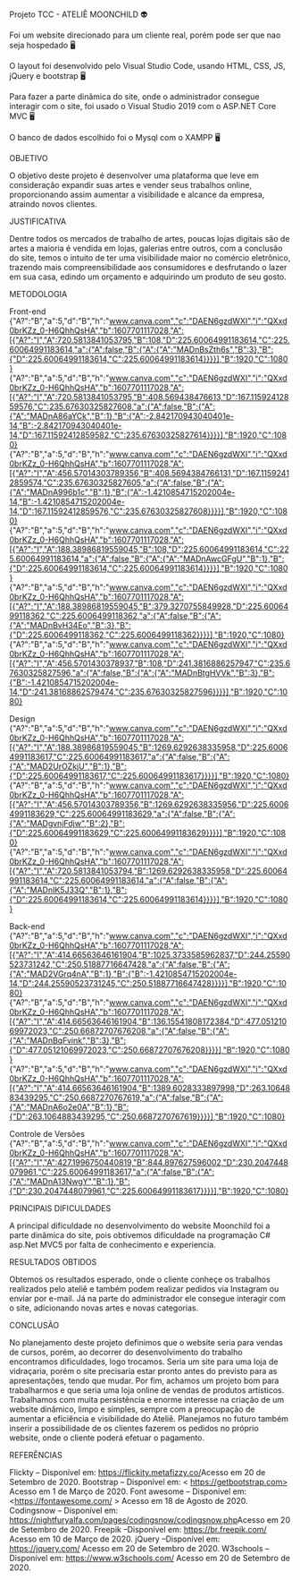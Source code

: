 

Projeto TCC - ATELIÊ MOONCHILD 👽

Foi um website direcionado para um cliente real, porém pode ser que nao seja hospedado 🖥️

O layout foi desenvolvido pelo Visual Studio Code, usando HTML, CSS, JS, jQuery e bootstrap 🖥️

Para fazer a parte dinâmica do site, onde o administrador consegue interagir com o site, foi usado o Visual Studio 2019 com o ASP.NET Core MVC 🖥️

O banco de dados escolhido foi o Mysql com o XAMPP 🖥️

OBJETIVO 

O objetivo deste projeto é desenvolver uma plataforma que leve em consideração
expandir suas artes e vender seus trabalhos online, proporcionando assim aumentar a visibilidade e alcance da empresa, atraindo novos clientes.

JUSTIFICATIVA

Dentre todos os mercados de trabalho de artes, poucas lojas digitais são de artes a maioria é vendida em lojas, galerias entre outros, com a conclusão do site, 
temos o intuito de ter uma visibilidade maior no comércio eletrônico, trazendo mais compreensibilidade aos consumidores e desfrutando o lazer em sua casa, 
edindo um orçamento e adquirindo um produto de seu gosto.

METODOLOGIA

Front-end
{"A?":"B","a":5,"d":"B","h":"www.canva.com","c":"DAEN6gzdWXI","i":"QXxd0brKZz_0-H6QhhQsHA","b":1607701117028,"A":[{"A?":"I","A":720.5813841053795,"B":108,"D":225.60064991183614,"C":225.60064991183614,"a":{"A":false,"B":{"A":{"A":"MADnBsZth6s","B":3},"B":{"D":225.60064991183614,"C":225.60064991183614}}}}],"B":1920,"C":1080}
{"A?":"B","a":5,"d":"B","h":"www.canva.com","c":"DAEN6gzdWXI","i":"QXxd0brKZz_0-H6QhhQsHA","b":1607701117028,"A":[{"A?":"I","A":720.5813841053795,"B":408.569438476613,"D":167.11592412859576,"C":235.67630325827608,"a":{"A":false,"B":{"A":{"A":"MADnA86aYCk","B":1},"B":{"A":-2.842170943040401e-14,"B":-2.842170943040401e-14,"D":167.11592412859582,"C":235.67630325827614}}}}],"B":1920,"C":1080}
{"A?":"B","a":5,"d":"B","h":"www.canva.com","c":"DAEN6gzdWXI","i":"QXxd0brKZz_0-H6QhhQsHA","b":1607701117028,"A":[{"A?":"I","A":456.57014303789356,"B":408.5694384766131,"D":167.11592412859574,"C":235.67630325827605,"a":{"A":false,"B":{"A":{"A":"MADnA996b1c","B":1},"B":{"A":-1.4210854715202004e-14,"B":-1.4210854715202004e-14,"D":167.11592412859576,"C":235.67630325827608}}}}],"B":1920,"C":1080}
{"A?":"B","a":5,"d":"B","h":"www.canva.com","c":"DAEN6gzdWXI","i":"QXxd0brKZz_0-H6QhhQsHA","b":1607701117028,"A":[{"A?":"I","A":188.38986819559045,"B":108,"D":225.60064991183614,"C":225.60064991183614,"a":{"A":false,"B":{"A":{"A":"MADnAwcGFgU","B":1},"B":{"D":225.60064991183614,"C":225.60064991183614}}}}],"B":1920,"C":1080}
{"A?":"B","a":5,"d":"B","h":"www.canva.com","c":"DAEN6gzdWXI","i":"QXxd0brKZz_0-H6QhhQsHA","b":1607701117028,"A":[{"A?":"I","A":188.38986819559045,"B":379.3270755849928,"D":225.6006499118362,"C":225.6006499118362,"a":{"A":false,"B":{"A":{"A":"MADnBvH34Eo","B":3},"B":{"D":225.6006499118362,"C":225.6006499118362}}}}],"B":1920,"C":1080}
{"A?":"B","a":5,"d":"B","h":"www.canva.com","c":"DAEN6gzdWXI","i":"QXxd0brKZz_0-H6QhhQsHA","b":1607701117028,"A":[{"A?":"I","A":456.5701430378937,"B":108,"D":241.3816886257947,"C":235.67630325827596,"a":{"A":false,"B":{"A":{"A":"MADnBtgHVVk","B":3},"B":{"B":-1.4210854715202004e-14,"D":241.38168862579474,"C":235.67630325827596}}}}],"B":1920,"C":1080}

Design
{"A?":"B","a":5,"d":"B","h":"www.canva.com","c":"DAEN6gzdWXI","i":"QXxd0brKZz_0-H6QhhQsHA","b":1607701117028,"A":[{"A?":"I","A":188.38986819559045,"B":1269.6292638335958,"D":225.60064991183617,"C":225.60064991183617,"a":{"A":false,"B":{"A":{"A":"MAD2UrOZkjU","B":1},"B":{"D":225.60064991183617,"C":225.60064991183617}}}}],"B":1920,"C":1080}
{"A?":"B","a":5,"d":"B","h":"www.canva.com","c":"DAEN6gzdWXI","i":"QXxd0brKZz_0-H6QhhQsHA","b":1607701117028,"A":[{"A?":"I","A":456.57014303789356,"B":1269.6292638335956,"D":225.60064991183629,"C":225.60064991183629,"a":{"A":false,"B":{"A":{"A":"MADgvnjFdjw","B":2},"B":{"D":225.60064991183629,"C":225.60064991183629}}}}],"B":1920,"C":1080}
{"A?":"B","a":5,"d":"B","h":"www.canva.com","c":"DAEN6gzdWXI","i":"QXxd0brKZz_0-H6QhhQsHA","b":1607701117028,"A":[{"A?":"I","A":720.5813841053794,"B":1269.6292638335958,"D":225.60064991183614,"C":225.60064991183614,"a":{"A":false,"B":{"A":{"A":"MADnIK5J33Q","B":1},"B":{"D":225.60064991183614,"C":225.60064991183614}}}}],"B":1920,"C":1080}

Back-end
{"A?":"B","a":5,"d":"B","h":"www.canva.com","c":"DAEN6gzdWXI","i":"QXxd0brKZz_0-H6QhhQsHA","b":1607701117028,"A":[{"A?":"I","A":414.66563646161904,"B":1025.3733585962837,"D":244.25590523731242,"C":250.51887716647428,"a":{"A":false,"B":{"A":{"A":"MAD2VGrq4nA","B":1},"B":{"B":-1.4210854715202004e-14,"D":244.25590523731245,"C":250.51887716647428}}}}],"B":1920,"C":1080}
{"A?":"B","a":5,"d":"B","h":"www.canva.com","c":"DAEN6gzdWXI","i":"QXxd0brKZz_0-H6QhhQsHA","b":1607701117028,"A":[{"A?":"I","A":414.66563646161904,"B":136.15541808172384,"D":477.05121069972023,"C":250.66872707676208,"a":{"A":false,"B":{"A":{"A":"MADnBqFvink","B":3},"B":{"D":477.05121069972023,"C":250.66872707676208}}}}],"B":1920,"C":1080}
{"A?":"B","a":5,"d":"B","h":"www.canva.com","c":"DAEN6gzdWXI","i":"QXxd0brKZz_0-H6QhhQsHA","b":1607701117028,"A":[{"A?":"I","A":414.66563646161904,"B":1389.6028333897998,"D":263.1064883439295,"C":250.6687270767619,"a":{"A":false,"B":{"A":{"A":"MADnA6o2e0A","B":1},"B":{"D":263.1064883439295,"C":250.6687270767619}}}}],"B":1920,"C":1080}

Controle de Versões
{"A?":"B","a":5,"d":"B","h":"www.canva.com","c":"DAEN6gzdWXI","i":"QXxd0brKZz_0-H6QhhQsHA","b":1607701117028,"A":[{"A?":"I","A":427.1996750440819,"B":844.897627596002,"D":230.2047448079961,"C":225.60064991183617,"a":{"A":false,"B":{"A":{"A":"MADnA13NwgY","B":1},"B":{"D":230.2047448079961,"C":225.60064991183617}}}}],"B":1920,"C":1080}

PRINCIPAIS DIFICULDADES

A principal dificuldade no desenvolvimento do website Moonchild foi a parte dinâmica do site, pois obtivemos dificuldade na 
programação C# asp.Net MVC5 por falta de conhecimento e experiencia.

RESULTADOS OBTIDOS

Obtemos os resultados esperado, onde o cliente conheçe os trabalhos realizados pelo ateliê e também podem realizar pedidos via Instagram ou enviar por e-mail. 
Já na parte do administrador ele consegue interagir com o site, adicionando novas artes e novas categorias.

CONCLUSÃO

No planejamento deste projeto definimos que o website seria para vendas de cursos, porém, ao decorrer do desenvolvimento do trabalho encontramos dificuldades, logo trocamos. 
Seria um site para uma loja de vidraçaria, porém o site precisaria estar pronto antes do previsto para as apresentações, tendo que mudar. 
Por fim, achamos um projeto bom para trabalharmos e que seria uma loja online de vendas de produtos artísticos. Trabalhamos com muita persistência e enorme interesse na 
criação de um website dinâmico, limpo e simples, sempre com a preocupação de aumentar a eficiência e visibilidade do Ateliê. Planejamos no futuro também inserir a 
possibilidade de os clientes fazerem os pedidos no próprio website, onde o cliente poderá efetuar o pagamento.

REFERÊNCIAS

Flickty – Disponível em: <https://flickity.metafizzy.co/>Acesso em 20 de Setembro de 2020.
Bootstrap – Disponível em: < https://getbootstrap.com> Acesso em 1 de Março de 2020.
Font awesome – Disponível em: <https://fontawesome.com/ > Acesso em 18 de Agosto de 2020.
Codingsnow – Disponível em: <https://nightfuryalfa.com/pages/codingsnow/codingsnow.php>Acesso em 20 de Setembro de 2020.
Freepik –Disponível em: <https://br.freepik.com/> Acesso em 10 de Março de 2020.
jQuery –Disponível em: <https://jquery.com/> Acesso em 20 de Setembro de 2020.
W3schools – Disponível em: <https://www.w3schools.com/> Acesso em 20 de Setembro de 2020.



